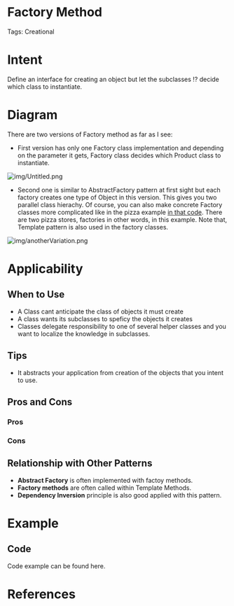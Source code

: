 # Factory Method

Tags: Creational

# Intent

Define an interface for creating an object but let the subclasses ⁉️ decide which class to instantiate.

# Diagram

There are two versions of Factory method as far as I see:

- First version has only  one Factory class implementation and depending on the parameter it gets, Factory class decides which Product class to instantiate.

![img/Untitled.png](../../../../../designPatternsWithJava_/factoryMethod/img/general.png)

- Second one is similar to AbstractFactory pattern at first sight but each factory creates one type of Object in this version. This gives you two parallel class hierachy. Of course, you can also make  concrete Factory classes more complicated like in the pizza example [in that code](https://github.com/bethrobson/Head-First-Design-Patterns/tree/master/src/headfirst/designpatterns/factory/pizzafm). There are two pizza stores, factories in other words, in this example. Note that, Template pattern is also used in the factory classes.

![img/anotherVariation.png](../../../../../designPatternsWithJava_/factoryMethod/img/anotherVariation.png)

# Applicability

## When to Use

- A Class cant anticipate the class of objects it must create
- A class wants its subclasses to speficy the objects it creates
- Classes delegate responsibility to one of several helper classes and you want to localize the knowledge in subclasses.

## Tips

- It abstracts your application from creation of the objects that you intent to use.

## Pros and Cons

### Pros

### Cons

## Relationship with Other Patterns

- **Abstract Factory** is often implemented with factoy methods.
- **Factory methods** are often called within Template Methods.
- **Dependency Inversion** principle is also good applied with this pattern.

# Example

## Code

Code example can be found here.

# References